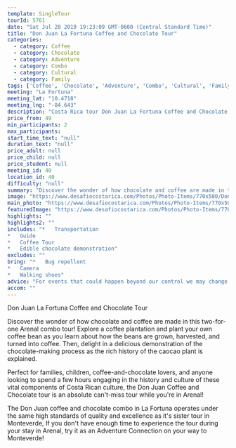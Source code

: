 ```yaml
---
template: SingleTour
tourId: 5761
date: "Sat Jul 20 2019 19:23:09 GMT-0600 (Central Standard Time)"
title: "Don Juan La Fortuna Coffee and Chocolate Tour"
categories: 
  - category: Coffee
  - category: Chocolate
  - category: Adventure
  - category: Combo
  - category: Cultural
  - category: Family
tags: ['Coffee', 'Chocolate', 'Adventure', 'Combo', 'Cultural', 'Family']
meeting: "La Fortuna"
meeting_lat: "10.4718"
meeting_lng: "-84.643"
description: "Costa Rica tour Don Juan La Fortuna Coffee and Chocolate Tour, id 5761"
price_from: 49
min_participants: 2
max_participants: 
start_time_text: "null"
duration_text: "null"
price_adult: null
price_child: null
price_student: null
meeting_id: 40
location_id: 40
difficulty: "null"
summary: "Discover the wonder of how chocolate and coffee are made in this two-for-one Arenal Combo tour! Explore a coffee plantation and plant your own coffee bean as you learn about how the beans are grown, harvested, and become coffee. Have a delicious demonstration of the chocolate-making process as the rich history of the caocao plant is explained."
image: "https://www.desafiocostarica.com/Photos/Photo-Items/770x500/Don-Juan-La-Fortuna-Coffee-and-Chocolate-Tour-1504725564.jpg"
main_photo: "https://www.desafiocostarica.com/Photos/Photo-Items/770x500/Don-Juan-La-Fortuna-Coffee-and-Chocolate-Tour-1504725564.jpg"
featuredImage: "https://www.desafiocostarica.com/Photos/Photo-Items/770x500/Don-Juan-La-Fortuna-Coffee-and-Chocolate-Tour-1504725564.jpg"
highlights: ""
highlights2: ""
includes: "*   Transportation
*   Guide
*   Coffee Tour
*   Edible chocolate demonstration"
excludes: ""
bring: "*   Bug repellent
*   Camera
*   Walking shoes"
advice: "For events that could happen beyond our control we may change to a more-suitable tour with an equal or similar adventure-appeal or offer other tour options so you don't miss out on a fun day in Costa Rica. We reserve the right to cancel a trip due to unfavorable conditions & will only run a tour according to our policies. Full refund is given if (on rare occasion) no tour is run.NOTE: We have an extra transport charge for hotels outside of our normal pick-up"
accom: ""
---
```

Don Juan La Fortuna Coffee and Chocolate Tour

Discover the wonder of how chocolate and coffee are made in this two-for-one Arenal combo tour! Explore a coffee plantation and plant your own coffee bean as you learn about how the beans are grown, harvested, and turned into coffee. Then, delight in a delicious demonstration of the chocolate-making process as the rich history of the caocao plant is explained.

Perfect for families, children, coffee-and-chocolate lovers, and anyone looking to spend a few hours engaging in the history and culture of these vital components of Costa Rican culture, the Don Juan Coffee and Chocolate tour is an absolute can't-miss tour while you're in Arenal!

The Don Juan coffee and chocolate combo in La Fortuna operates under the same high standards of quality and excellence as it's sister tour in Monteverde, If you don't have enough time to experience the tour during your stay in Arenal, try it as an Adventure Connection on your way to Monteverde!